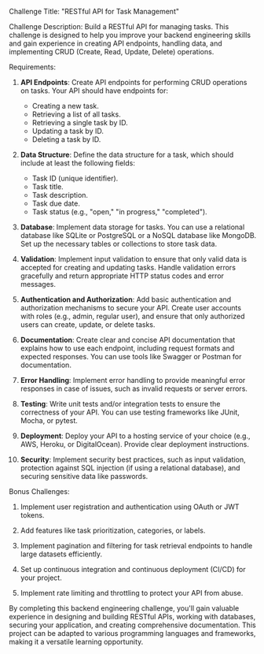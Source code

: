 Challenge Title: "RESTful API for Task Management"

Challenge Description:
Build a RESTful API for managing tasks. This challenge is designed to help you improve your backend engineering skills and gain experience in creating API endpoints, handling data, and implementing CRUD (Create, Read, Update, Delete) operations.

Requirements:

1. **API Endpoints**: Create API endpoints for performing CRUD operations on tasks. Your API should have endpoints for:
   - Creating a new task.
   - Retrieving a list of all tasks.
   - Retrieving a single task by ID.
   - Updating a task by ID.
   - Deleting a task by ID.

2. **Data Structure**: Define the data structure for a task, which should include at least the following fields:
   - Task ID (unique identifier).
   - Task title.
   - Task description.
   - Task due date.
   - Task status (e.g., "open," "in progress," "completed").

3. **Database**: Implement data storage for tasks. You can use a relational database like SQLite or PostgreSQL or a NoSQL database like MongoDB. Set up the necessary tables or collections to store task data.

4. **Validation**: Implement input validation to ensure that only valid data is accepted for creating and updating tasks. Handle validation errors gracefully and return appropriate HTTP status codes and error messages.

5. **Authentication and Authorization**: Add basic authentication and authorization mechanisms to secure your API. Create user accounts with roles (e.g., admin, regular user), and ensure that only authorized users can create, update, or delete tasks.

6. **Documentation**: Create clear and concise API documentation that explains how to use each endpoint, including request formats and expected responses. You can use tools like Swagger or Postman for documentation.

7. **Error Handling**: Implement error handling to provide meaningful error responses in case of issues, such as invalid requests or server errors.

8. **Testing**: Write unit tests and/or integration tests to ensure the correctness of your API. You can use testing frameworks like JUnit, Mocha, or pytest.

9. **Deployment**: Deploy your API to a hosting service of your choice (e.g., AWS, Heroku, or DigitalOcean). Provide clear deployment instructions.

10. **Security**: Implement security best practices, such as input validation, protection against SQL injection (if using a relational database), and securing sensitive data like passwords.

Bonus Challenges:
1. Implement user registration and authentication using OAuth or JWT tokens.

2. Add features like task prioritization, categories, or labels.

3. Implement pagination and filtering for task retrieval endpoints to handle large datasets efficiently.

4. Set up continuous integration and continuous deployment (CI/CD) for your project.

5. Implement rate limiting and throttling to protect your API from abuse.

By completing this backend engineering challenge, you'll gain valuable experience in designing and building RESTful APIs, working with databases, securing your application, and creating comprehensive documentation. This project can be adapted to various programming languages and frameworks, making it a versatile learning opportunity.
